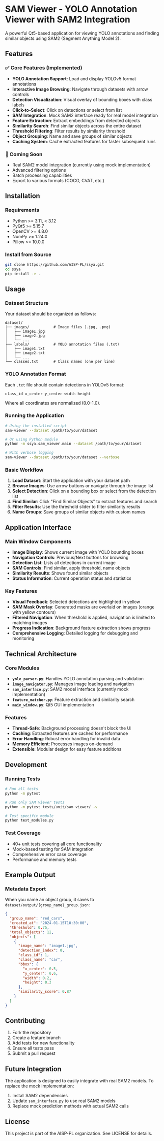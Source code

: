 # SAM Viewer - YOLO Annotation Viewer with SAM2 Integration

A powerful Qt5-based application for viewing YOLO annotations and finding similar objects using SAM2 (Segment Anything Model 2).

## Features

### ✅ Core Features (Implemented)
- **YOLO Annotation Support**: Load and display YOLOv5 format annotations
- **Interactive Image Browsing**: Navigate through datasets with arrow controls
- **Detection Visualization**: Visual overlay of bounding boxes with class labels
- **Click-to-Select**: Click on detections or select from list
- **SAM Integration**: Mock SAM2 interface ready for real model integration
- **Feature Extraction**: Extract embeddings from detected objects
- **Similarity Search**: Find similar objects across the entire dataset
- **Threshold Filtering**: Filter results by similarity threshold
- **Object Grouping**: Name and save groups of similar objects
- **Caching System**: Cache extracted features for faster subsequent runs

### 🔄 Coming Soon
- Real SAM2 model integration (currently using mock implementation)
- Advanced filtering options
- Batch processing capabilities
- Export to various formats (COCO, CVAT, etc.)

## Installation

### Requirements
- Python >= 3.11, < 3.12
- PyQt5 >= 5.15.7
- OpenCV >= 4.8.0
- NumPy >= 1.24.0
- Pillow >= 10.0.0

### Install from Source
```bash
git clone https://github.com/AISP-PL/ssya.git
cd ssya
pip install -e .
```

## Usage

### Dataset Structure
Your dataset should be organized as follows:
```
dataset/
├── images/           # Image files (.jpg, .png)
│   ├── image1.jpg
│   ├── image2.jpg
│   └── ...
├── labels/           # YOLO annotation files (.txt)
│   ├── image1.txt
│   ├── image2.txt
│   └── ...
└── classes.txt       # Class names (one per line)
```

### YOLO Annotation Format
Each `.txt` file should contain detections in YOLOv5 format:
```
class_id x_center y_center width height
```
Where all coordinates are normalized (0.0-1.0).

### Running the Application
```bash
# Using the installed script
sam-viewer --dataset /path/to/your/dataset

# Or using Python module
python -m ssya.sam_viewer.main --dataset /path/to/your/dataset

# With verbose logging
sam-viewer --dataset /path/to/your/dataset --verbose
```

### Basic Workflow
1. **Load Dataset**: Start the application with your dataset path
2. **Browse Images**: Use arrow buttons or navigate through the image list
3. **Select Detection**: Click on a bounding box or select from the detection list
4. **Find Similar**: Click "Find Similar Objects" to extract features and search
5. **Filter Results**: Use the threshold slider to filter similarity results
6. **Name Groups**: Save groups of similar objects with custom names

## Application Interface

### Main Window Components
- **Image Display**: Shows current image with YOLO bounding boxes
- **Navigation Controls**: Previous/Next buttons for browsing
- **Detection List**: Lists all detections in current image
- **SAM Controls**: Find similar, apply threshold, name objects
- **Similarity Results**: Shows found similar objects
- **Status Information**: Current operation status and statistics

### Key Features
- **Visual Feedback**: Selected detections are highlighted in yellow
- **SAM Mask Overlay**: Generated masks are overlaid on images (orange with yellow contours)
- **Filtered Navigation**: When threshold is applied, navigation is limited to matching images
- **Progress Indication**: Background feature extraction shows progress
- **Comprehensive Logging**: Detailed logging for debugging and monitoring

## Technical Architecture

### Core Modules
- **`yolo_parser.py`**: Handles YOLO annotation parsing and validation
- **`image_navigator.py`**: Manages image loading and navigation
- **`sam_interface.py`**: SAM2 model interface (currently mock implementation)
- **`feature_matcher.py`**: Feature extraction and similarity search
- **`main_window.py`**: Qt5 GUI implementation

### Features
- **Thread-Safe**: Background processing doesn't block the UI
- **Caching**: Extracted features are cached for performance
- **Error Handling**: Robust error handling for invalid data
- **Memory Efficient**: Processes images on-demand
- **Extensible**: Modular design for easy feature additions

## Development

### Running Tests
```bash
# Run all tests
python -m pytest

# Run only SAM Viewer tests
python -m pytest tests/unit/sam_viewer/ -v

# Test specific module
python test_modules.py
```

### Test Coverage
- 40+ unit tests covering all core functionality
- Mock-based testing for SAM integration
- Comprehensive error case coverage
- Performance and memory tests

## Example Output

### Metadata Export
When you name an object group, it saves to `dataset/output/{group_name}_group.json`:
```json
{
  "group_name": "red_cars",
  "created_at": "2024-01-15T10:30:00",
  "threshold": 0.75,
  "total_objects": 12,
  "objects": [
    {
      "image_name": "image1.jpg",
      "detection_index": 0,
      "class_id": 1,
      "class_name": "car",
      "bbox": {
        "x_center": 0.5,
        "y_center": 0.6,
        "width": 0.2,
        "height": 0.3
      },
      "similarity_score": 0.87
    }
  ]
}
```

## Contributing

1. Fork the repository
2. Create a feature branch
3. Add tests for new functionality
4. Ensure all tests pass
5. Submit a pull request

## Future Integration

The application is designed to easily integrate with real SAM2 models. To replace the mock implementation:

1. Install SAM2 dependencies
2. Update `sam_interface.py` to use real SAM2 models
3. Replace mock prediction methods with actual SAM2 calls

## License

This project is part of the AISP-PL organization. See LICENSE for details.

